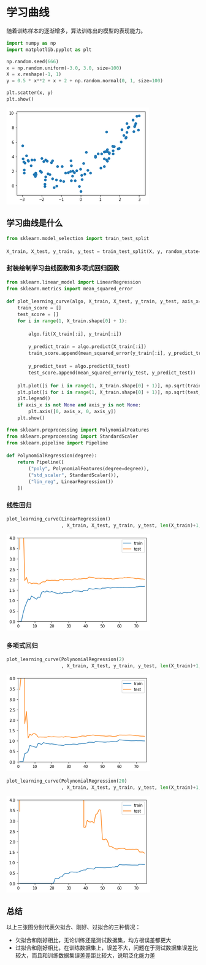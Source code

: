 
# 学习曲线

随着训练样本的逐渐增多，算法训练出的模型的表现能力。

```python
import numpy as np
import matplotlib.pyplot as plt
```

```python
np.random.seed(666)
x = np.random.uniform(-3.0, 3.0, size=100)
X = x.reshape(-1, 1)
y = 0.5 * x**2 + x + 2 + np.random.normal(0, 1, size=100)
```

```python
plt.scatter(x, y)
plt.show()
```

![png](..\assets\img\PolynomialRegression\5_output_3_0.png)

## 学习曲线是什么

```python
from sklearn.model_selection import train_test_split

X_train, X_test, y_train, y_test = train_test_split(X, y, random_state=10)
```

### 封装绘制学习曲线函数和多项式回归函数

```python
from sklearn.linear_model import LinearRegression
from sklearn.metrics import mean_squared_error

def plot_learning_curve(algo, X_train, X_test, y_train, y_test, axis_x=None, axis_y=None):
    train_score = []
    test_score = []
    for i in range(1, X_train.shape[0] + 1):

        algo.fit(X_train[:i], y_train[:i])

        y_predict_train = algo.predict(X_train[:i])
        train_score.append(mean_squared_error(y_train[:i], y_predict_train))

        y_predict_test = algo.predict(X_test)
        test_score.append(mean_squared_error(y_test, y_predict_test))

    plt.plot([i for i in range(1, X_train.shape[0] + 1)], np.sqrt(train_score), label='train')
    plt.plot([i for i in range(1, X_train.shape[0] + 1)], np.sqrt(test_score), label='test')
    plt.legend()
    if axis_x is not None and axis_y is not None:
        plt.axis([0, axis_x, 0, axis_y])
    plt.show()
```

```python
from sklearn.preprocessing import PolynomialFeatures
from sklearn.preprocessing import StandardScaler
from sklearn.pipeline import Pipeline

def PolynomialRegression(degree):
    return Pipeline([
        ("poly", PolynomialFeatures(degree=degree)),
        ("std_scaler", StandardScaler()),
        ("lin_reg", LinearRegression())
    ])
```

### 线性回归

```python
plot_learning_curve(LinearRegression()
                    , X_train, X_test, y_train, y_test, len(X_train)+1, 4)
```

![png](..\assets\img\PolynomialRegression\5_output_10_0.png)

### 多项式回归

```python
plot_learning_curve(PolynomialRegression(2)
                    , X_train, X_test, y_train, y_test, len(X_train)+1, 4)
```

![png](..\assets\img\PolynomialRegression\5_output_12_0.png)

```python
plot_learning_curve(PolynomialRegression(20)
                    , X_train, X_test, y_train, y_test, len(X_train)+1, 4)
```

![png](..\assets\img\PolynomialRegression\5_output_13_0.png)

## 总结

以上三张图分别代表欠拟合、刚好、过拟合的三种情况：

- 欠拟合和刚好相比，无论训练还是测试数据集，均方根误差都更大
- 过拟合和刚好相比，在训练数据集上，误差不大，问题在于测试数据集误差比较大，而且和训练数据集误差差距比较大，说明泛化能力差

